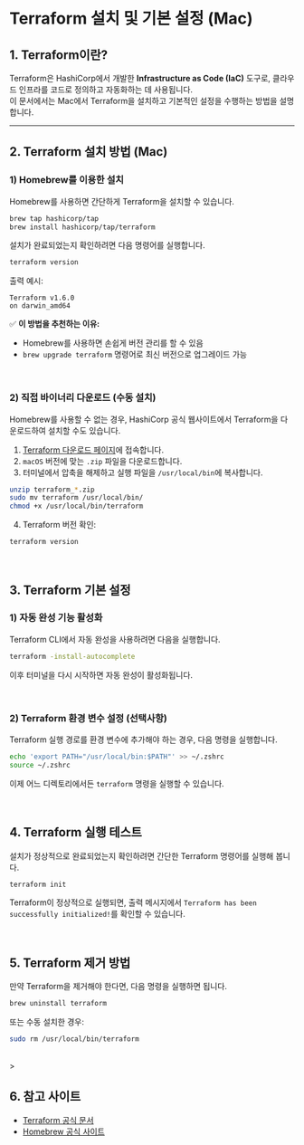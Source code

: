 # Terraform 설치 및 기본 설정 (Mac)

## 1. Terraform이란?
Terraform은 HashiCorp에서 개발한 **Infrastructure as Code (IaC)** 도구로, 클라우드 인프라를 코드로 정의하고 자동화하는 데 사용됩니다.  
이 문서에서는 Mac에서 Terraform을 설치하고 기본적인 설정을 수행하는 방법을 설명합니다.

---

## 2. Terraform 설치 방법 (Mac)

### **1) Homebrew를 이용한 설치**
Homebrew를 사용하면 간단하게 Terraform을 설치할 수 있습니다.

```sh
brew tap hashicorp/tap
brew install hashicorp/tap/terraform
```

설치가 완료되었는지 확인하려면 다음 명령어를 실행합니다.

```sh
terraform version
```

출력 예시:
```
Terraform v1.6.0
on darwin_amd64
```

✅ **이 방법을 추천하는 이유:**  
- Homebrew를 사용하면 손쉽게 버전 관리를 할 수 있음
- `brew upgrade terraform` 명령어로 최신 버전으로 업그레이드 가능

<br>

### **2) 직접 바이너리 다운로드 (수동 설치)**
Homebrew를 사용할 수 없는 경우, HashiCorp 공식 웹사이트에서 Terraform을 다운로드하여 설치할 수도 있습니다.

1. [Terraform 다운로드 페이지](https://developer.hashicorp.com/terraform/downloads)에 접속합니다.
2. `macOS` 버전에 맞는 `.zip` 파일을 다운로드합니다.
3. 터미널에서 압축을 해제하고 실행 파일을 `/usr/local/bin`에 복사합니다.
```sh
unzip terraform_*.zip
sudo mv terraform /usr/local/bin/
chmod +x /usr/local/bin/terraform
```

4. Terraform 버전 확인:
```sh
terraform version
```

<br>

## 3. Terraform 기본 설정

### **1) 자동 완성 기능 활성화**
Terraform CLI에서 자동 완성을 사용하려면 다음을 실행합니다.

```sh
terraform -install-autocomplete
```
이후 터미널을 다시 시작하면 자동 완성이 활성화됩니다.

<br>

### **2) Terraform 환경 변수 설정 (선택사항)**
Terraform 실행 경로를 환경 변수에 추가해야 하는 경우, 다음 명령을 실행합니다.

```sh
echo 'export PATH="/usr/local/bin:$PATH"' >> ~/.zshrc
source ~/.zshrc
```

이제 어느 디렉토리에서든 `terraform` 명령을 실행할 수 있습니다.

<br>

## 4. Terraform 실행 테스트
설치가 정상적으로 완료되었는지 확인하려면 간단한 Terraform 명령어를 실행해 봅니다.

```sh
terraform init
```

Terraform이 정상적으로 실행되면, 출력 메시지에서 `Terraform has been successfully initialized!`를 확인할 수 있습니다.

<br>

## 5. Terraform 제거 방법
만약 Terraform을 제거해야 한다면, 다음 명령을 실행하면 됩니다.

```sh
brew uninstall terraform
```
또는 수동 설치한 경우:

```sh
sudo rm /usr/local/bin/terraform
```

<br>>

## 6. 참고 사이트
- [Terraform 공식 문서](https://developer.hashicorp.com/terraform/docs)
- [Homebrew 공식 사이트](https://brew.sh/)